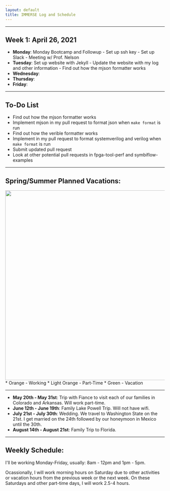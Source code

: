 ```yaml
---
layout: default
title: IMMERSE Log and Schedule
---
```


---

## Week 1: April 26, 2021

* **Monday**: Monday Bootcamp and Followup - Set up ssh key - Set up Slack - Meeting w/ Prof. Nelson
* **Tuesday**: Set up website with Jekyll - Update the website with my log and other information - Find out how the mjson formatter works
* **Wednesday**: 
* **Thursday**: 
* **Friday**:

---

## To-Do List

* Find out how the mjson formatter works
* Implement mjson in my pull request to format json when `make format` is run
* Find out how the verible formatter works 
* Implement in my pull request to format systemverilog and verilog when `make format` is run
* Submit updated pull request
* Look at other potential pull requests in fpga-tool-perf and symbiflow-examples

---

## Spring/Summer Planned Vacations:

<img src = "{% link images/RyanSchedule.png %}" width="600">
* Orange - Working
* Light Orange - Part-Time
* Green - Vacation

---

* **May 20th - May 31st**: Trip with Fiance to visit each of our families in Colorado and Arkansas. Will work part-time.
* **June 12th - June 19th**: Family Lake Powell Trip. Will not have wifi.
* **July 21st - July 30th**: Wedding. We travel to Washington State on the 21st. I get married on the 24th followed by our honeymoon in Mexico until the 30th.
* **August 14th - August 21st**: Family Trip to Florida.

---

## Weekly Schedule:
I'll be working Monday-Friday, usually: 8am - 12pm and 1pm - 5pm.

Ocassionally, I will work morning hours on Saturday due to other activities or vacation hours from the previous week or the next week. On these Saturdays and other part-time days, I will work 2.5-4 hours.